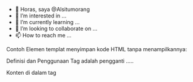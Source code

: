 - 👋 Horas, saya @Alsitumorang
- 👀 I’m interested in ...
- 🌱 I’m currently learning ...
- 💞️ I’m looking to collaborate on ...
- 📫 How to reach me ...

<!---
Alsitumorang/Alsitumorang is a ✨ special ✨ repository because its `README.md` (this file) appears on your GitHub profile.
You can click the Preview link to take a look at your changes.
--->



Contoh
Elemen templat menyimpan kode HTML tanpa menampilkannya:

<template>
  <div>Name:
    <slot name="Panggoaran"></slot>
  </div>
  <div>Birthday:
    <slot name="Ultah"></slot>
  </div>
</template>
Definisi dan Penggunaan
Tag <slot> adalah pengganti .....

Konten di dalam tag <template> tidak akan dirender.

Konten dapat dibuat terlihat dan dirender nanti dengan menggunakan JavaScript.

Gunakan tag <template> ketika Anda memiliki kode HTML yang ingin Anda gunakan berulang kali, namun jangan sampai Anda memintanya.

Dukungan Peramban
Element					
<slot>	53.0	79.0	63.0	10.0	40.0
Atribut
Attribute	Value	Description
name	 	Specifies the name of the slot
Atribut Global
Tag <slot> mendukung Atribut Global dalam HTML .

Contoh Lainnya
Contoh
Gunakan JavaScript untuk mendapatkan konten dari template, dan menambahkannya ke halaman:

function showContent() {
  let temp = document.getElementsByTagName("template")[0];
  let clon = temp.content.cloneNode(true);
  document.body.appendChild(clon);
}
Contoh
Gunakan konten templat untuk setiap item dalam array:

<template>
  <div class="myClass">I like: </div>
</template>

<script>
let myArr = ["Audi", "BMW", "Ford", "Honda", "Jaguar", "Nissan"];

function showContent() {
  let temp, item, a, i;
  // Get the template element:
  temp = document.getElementsByTagName("template")[0];
  // Get the DIV element from the template:
  item = temp.content.querySelector("div");
  // For each item in the array:
  for (i = 0; i < myArr.length; i++) {
    // Create a new node, based on the template:
    a = document.importNode(item, true);
    // Add data from the array:
    a.textContent += myArr[i];
    // Append the new node wherever you like:
    document.body.appendChild(a);
  }
}
</script>
